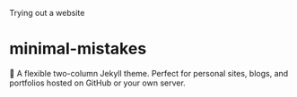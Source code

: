 Trying out a website

# minimal-mistakes
:triangular_ruler: A flexible two-column Jekyll theme. Perfect for personal sites, blogs, and portfolios hosted on GitHub or your own server.

